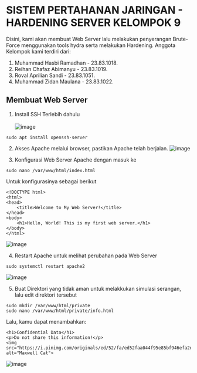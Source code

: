 # SISTEM PERTAHANAN JARINGAN - HARDENING SERVER KELOMPOK 9
Disini, kami akan membuat Web Server lalu melakukan penyerangan Brute-Force menggunakan tools hydra serta melakukan Hardening. Anggota Kelompok kami terdiri dari: <br>
1.  Muhammad Hasbi Ramadhan - 23.83.1018. <br>
2. Reihan Chafaz Abimanyu - 23.83.1019. <br>
3. Roval Aprilian Sandi - 23.83.1051. <br>
4. Muhammad Zidan Maulana - 23.83.1022. <br>

## Membuat Web Server
1. Install SSH Terlebih dahulu <br> <br>
![image](https://github.com/user-attachments/assets/afa8bc76-ab40-49e5-9119-898e6e6c0207)
```
sudo apt install openssh-server
```
2. Akses Apache melalui browser, pastikan Apache telah berjalan.
![image](https://github.com/user-attachments/assets/ba18f0d0-dd7c-49a8-a1b1-e42621414e1d)

3. Konfigurasi Web Server Apache dengan masuk ke
```
sudo nano /var/www/html/index.html
```
Untuk konfigurasinya sebagai berikut
```
<!DOCTYPE html>
<html>
<head>
    <title>Welcome to My Web Server!</title>
</head>
<body>
    <h1>Hello, World! This is my first web server.</h1>
</body>
</html>
```
![image](https://github.com/user-attachments/assets/b89ddd12-183b-4172-9831-867250974392)

4. Restart Apache untuk melihat perubahan pada Web Server
```
sudo systemctl restart apache2
```
![image](https://github.com/user-attachments/assets/ce3f332a-4f47-490f-ad48-53c308a239cb)

5. Buat Direktori yang tidak aman untuk melakkukan simulasi serangan, lalu edit direktori tersebut
```
sudo mkdir /var/www/html/private
sudo nano /var/www/html/private/info.html
```
Lalu, kamu dapat menambahkan:
```
<h1>Confidential Data</h1>
<p>Do not share this information!</p>
<img src="https://i.pinimg.com/originals/ed/52/fa/ed52faa044f95e85bf946efa2d116b7f.png" alt="Maxwell Cat">
```
![image](https://github.com/user-attachments/assets/27bffa7d-6769-4aca-ae54-8a661b9b3578)

